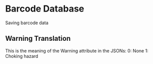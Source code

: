 # Barcode Database
Saving barcode data

## Warning Translation
This is the meaning of the Warning attribute in the JSONs:
0: None
1: Choking hazard
